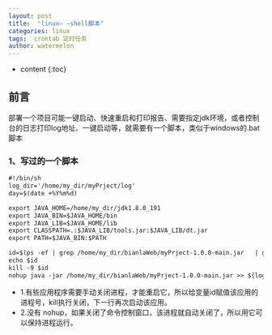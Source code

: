 ```yaml
---
layout: post
title:  "linux— —shell脚本"
categories: linux
tags:  crontab 定时任务 
author: watermelon
---
```

* content
{:toc}

## 前言
部署一个项目可能一键启动、快速重启和打印报告、需要指定jdk环境，或者控制台的日志打印log地址、一键启动等，就需要有一个脚本，类似于windows的.bat脚本



### 1、写过的一个脚本
```xml
#!/bin/sh  
log_dir='/home/my_dir/myPrject/log'
day=$(date +%Y%m%d)

export JAVA_HOME=/home/my_dir/jdk1.8.0_191
export JAVA_BIN=$JAVA_HOME/bin
export JAVA_LIB=$JAVA_HOME/lib
export CLASSPATH=.:$JAVA_LIB/tools.jar:$JAVA_LIB/dt.jar
export PATH=$JAVA_BIN:$PATH

id=$(ps -ef | grep /home/my_dir/bianlaWeb/myPrject-1.0.0-main.jar   | grep -v 'grep' | awk '{print $2}')
echo $id
kill -9 $id
nohup java -jar /home/my_dir/bianlaWeb/myPrject-1.0.0-main.jar >> ${log_dir}/myPrject{day}.log
```

* 1.有些应用程序需要手动关闭进程，才能重启它，所以给变量id赋值该应用的进程号，kill执行关闭，下一行再次启动该应用。
* 2.没有 nohup，如果关闭了命令控制窗口，该进程就自动关闭了，所以用它可以保持进程运行。